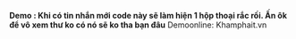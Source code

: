 **Demo : Khi có tin nhắn mới code này sẽ làm hiện 1 hộp thoại rắc rối. Ấn ôk để vô xem thư ko có nó sẽ ko tha bạn đâu** Demoonline: Khamphait.vn